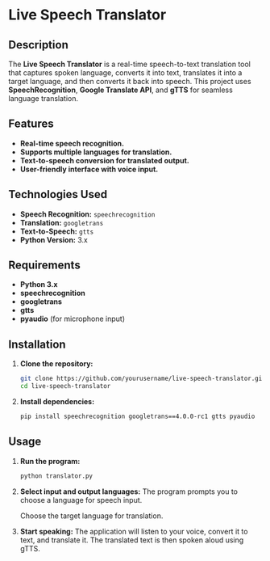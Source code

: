 # **Live Speech Translator**

## Description
The **Live Speech Translator** is a real-time speech-to-text translation tool that captures spoken language, converts it into text, translates it into a target language, and then converts it back into speech. This project uses **SpeechRecognition**, **Google Translate API**, and **gTTS** for seamless language translation.

## Features
- **Real-time speech recognition.**
- **Supports multiple languages for translation.**
- **Text-to-speech conversion for translated output.**
- **User-friendly interface with voice input.**

## Technologies Used
- **Speech Recognition:** `speechrecognition`
- **Translation:** `googletrans`
- **Text-to-Speech:** `gtts`
- **Python Version:** 3.x

## Requirements
- **Python 3.x**
- **speechrecognition**
- **googletrans**
- **gtts**
- **pyaudio** (for microphone input)


## Installation

1. **Clone the repository:**
   ```bash
   git clone https://github.com/yourusername/live-speech-translator.git
   cd live-speech-translator

2. **Install dependencies:**
     ```bash
   pip install speechrecognition googletrans==4.0.0-rc1 gtts pyaudio

## Usage

1. **Run the program:**
    ```bash
    python translator.py

2. **Select input and output languages:**
   The program prompts you to choose a language for speech input.
   
   Choose the target language for translation.
   
3. **Start speaking:**
The application will listen to your voice, convert it to text, and translate it.
The translated text is then spoken aloud using gTTS.

